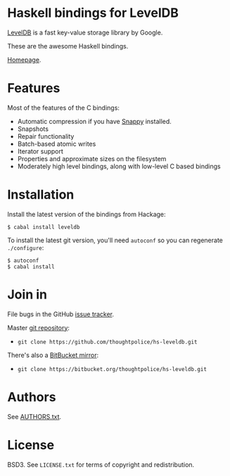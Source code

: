 # Haskell bindings for LevelDB

[LevelDB][] is a fast key-value storage library by Google.

These are the awesome Haskell bindings.

[Homepage][main page].

# Features

Most of the features of the C bindings:

  * Automatic compression if you have [Snappy](http://snappy.googlecode.com) installed.
  * Snapshots
  * Repair functionality
  * Batch-based atomic writes
  * Iterator support
  * Properties and approximate sizes on the filesystem
  * Moderately high level bindings, along with low-level C based bindings

# Installation

Install the latest version of the bindings from Hackage:

    $ cabal install leveldb

To install the latest git version, you'll need `autoconf` so
you can regenerate `./configure`:

    $ autoconf
    $ cabal install

# Join in

File bugs in the GitHub [issue tracker][].

Master [git repository][gh]:

* `git clone https://github.com/thoughtpolice/hs-leveldb.git`

There's also a [BitBucket mirror][bb]:

* `git clone https://bitbucket.org/thoughtpolice/hs-leveldb.git`

# Authors

See [AUTHORS.txt](https://raw.github.com/thoughtpolice/hs-leveldb/master/AUTHORS.txt).

# License

BSD3. See `LICENSE.txt` for terms of copyright and redistribution.

[LevelDB]: http://code.google.com/p/leveldb/
[main page]: http://thoughtpolice.github.com/hs-leveldb
[issue tracker]: http://github.com/thoughtpolice/hs-leveldb/issues
[gh]: http://github.com/thoughtpolice/hs-leveldb
[bb]: http://bitbucket.org/thoughtpolice/hs-leveldb
